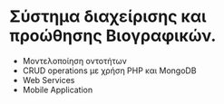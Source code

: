 Σύστημα διαχείρισης και προώθησης Βιογραφικών.
===
* Μοντελοποίηση οντοτήτων 
* CRUD operations με χρήση PHP και MongoDB
* Web Services
* Mobile Application
